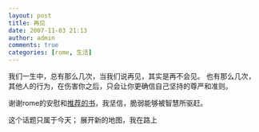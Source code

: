 ```yaml
---
layout: post
title: 再见
date: 2007-11-03 21:13
author: admin
comments: true
categories: [rome, 生活]
---
```

我们一生中，总有那么几次，当我们说再见，其实是再不会见。
也有那么几次，其他人的行为，在伤害你之后，只会让你更确信自己坚持的尊严和准则。

谢谢rome的安慰和<a href="http://iwander-photography.spaces.live.com/Blog/cns!DB84BFE143FA1CFE!339.entry">推荐的书</a>，我坚信，脆弱能够被智慧所驱赶。

这个话题只属于今天；
展开新的地图，我在路上

